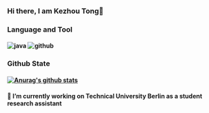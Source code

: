 ### Hi there, I am Kezhou Tong👋

###  Language and Tool
#### ![java](https://camo.githubusercontent.com/f82a703a667f5ac47383b498bc733369523147b3ecabaa4323e0a660b7a2724d/68747470733a2f2f7777772e766563746f726c6f676f2e7a6f6e652f6c6f676f732f6a6176612f6a6176612d617232312e737667) ![github](https://camo.githubusercontent.com/357f19138a1a4569442d4f95103b5abf8902eae05651a3e39aa7168278e9ca1b/68747470733a2f2f7777772e766563746f726c6f676f2e7a6f6e652f6c6f676f732f6769746875622f6769746875622d617232312e737667)

### Github State
#### [![Anurag's github stats](https://github-readme-stats.vercel.app/api?username=kenzotong)](https://github.com/anuraghazra/github-readme-stats)

#### 🔭 I’m currently working on Technical University Berlin as a student research assistant

